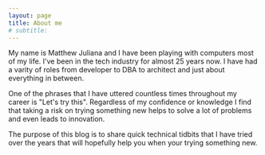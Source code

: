 ```yaml
---
layout: page
title: About me
# subtitle: 
---
```


My name is Matthew Juliana and I have been playing with computers most of my life. I've been in the tech industry for almost 25 years now. I have had a varity of roles from developer to DBA to architect and just about everything in between.

One of the phrases that I have uttered countless times throughout my career is "Let's try this". Regardless of my confidence or knowledge I find that taking a risk on trying something new helps to solve a lot of problems and even leads to innovation. 

The purpose of this blog is to share quick technical tidbits that I have tried over the years that will hopefully help you when your trying something new.


<!-- ### My story -->

